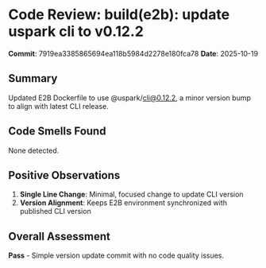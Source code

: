 # Code Review: build(e2b): update uspark cli to v0.12.2

**Commit**: 7919ea3385865694ea118b5984d2278e180fca78
**Date**: 2025-10-19

## Summary
Updated E2B Dockerfile to use @uspark/cli@0.12.2, a minor version bump to align with latest CLI release.

## Code Smells Found

None detected.

## Positive Observations

1. **Single Line Change**: Minimal, focused change to update CLI version
2. **Version Alignment**: Keeps E2B environment synchronized with published CLI version

## Overall Assessment
**Pass** - Simple version update commit with no code quality issues.
